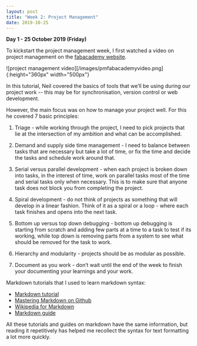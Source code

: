 ```yaml
---
layout: post
title: "Week 2: Project Management"
date: 2019-10-25
---
```


**Day 1 - 25 October 2019 (Friday)**

To kickstart the project management week, I first watched a video on project management on the [fabacademy website](https://vimeopro.com/academany/fab-2019/video/314004299).

![project management video][/images/pmfabacademyvideo.png]{:height="360px" width="500px"}

In this tutorial, Neil covered the basics of tools that we’ll be using during our project work -- this may be for synchronisation, version control or web development.

However, the main focus was on how to manage your project well. For this he covered 7 basic principles:
1. Triage - while working through the project, I need to pick projects that lie at the intersection of my ambition and what can be accomplished.

2. Demand and supply side time management - I need to balance between tasks that are necessary but take a lot of time, or fix the time and decide the tasks and schedule work around that.

3. Serial versus parallel development - when each project is broken down into tasks, in the interest of time, work on parallel tasks most of the time and serial tasks only when necessary. This is to make sure that anyone task does not block you from completing the project.

4. Spiral development - do not think of projects as something that will develop in a linear fashion. Think of it as a spiral or a loop - where each task finishes and opens into the next task. 

5. Bottom up versus top down debugging - bottom up debugging is starting from scratch and adding few parts at a time to a task to test if its working, while top down is removing parts from a system to see what should be removed for the task to work.

6. Hierarchy and modularity - projects should be as modular as possible.

7. Document as you work - don’t wait until the end of the week to finish your documenting your learnings and your work.

Markdown tutorials that I used to learn markdown syntax:

* [Markdown tutorial](https://www.markdowntutorial.com/lesson/5/) 
* [Mastering Markdown on Github](https://guides.github.com/features/mastering-markdown/)
* [Wikipedia for Markdown](https://en.wikipedia.org/wiki/Markdown#Example) 
* [Markdown guide](https://www.markdownguide.org/)

All these tutorials and guides on markdown have the same information, but reading it repetitively has helped me recollect the syntax for text formatting a lot more quickly. 

